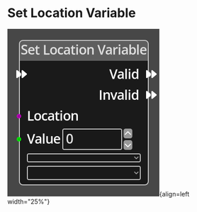 
# Set Location Variable

![Set Location Variable Node](../../assets/nodes/set_location_variable.png){align=left width="25%"}

